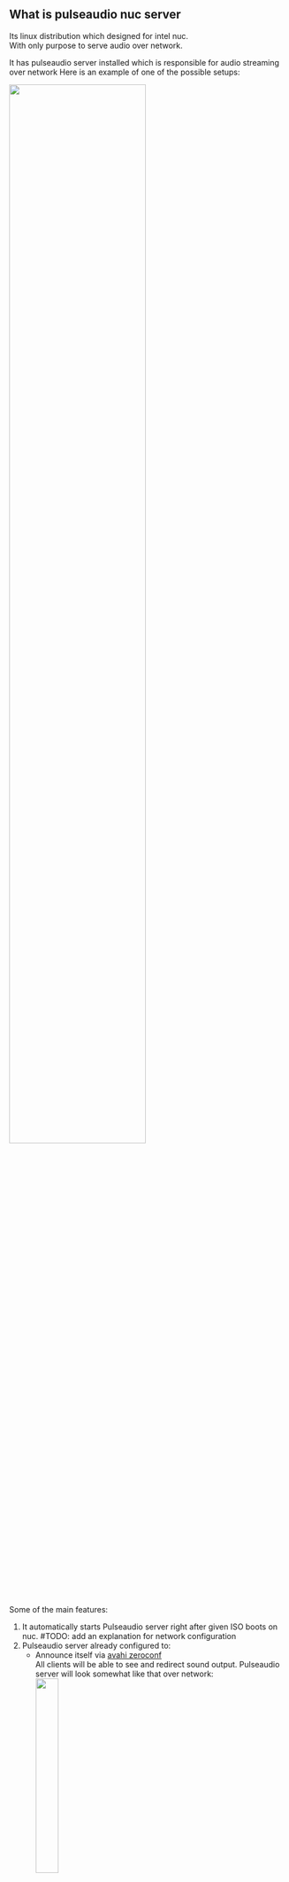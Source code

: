 ## What is pulseaudio nuc server
Its linux distribution which designed for intel nuc.\
With only purpose to serve audio over network.

It has pulseaudio server installed which is responsible for audio streaming over network
Here is an example of one of the possible setups:

<img src="https://github.com/danilovsergei/pulseaudio_nuc_server/blob/master/wiki/images/pulseaudio-server.png" width="70%" height="70%">

Some of the main features:
1. It automatically starts Pulseaudio server right after given ISO boots on nuc.
#TODO: add an explanation for network configuration
2. Pulseaudio server already configured to:
   - Announce itself via [avahi zeroconf](https://www.freedesktop.org/wiki/Software/PulseAudio/Documentation/User/Network/#index1h1)\
     All clients will be able to see and redirect sound output. Pulseaudio server will look somewhat like that over network:\
     <img src="https://github.com/danilovsergei/pulseaudio_nuc_server/blob/master/wiki/images/avahi_clients.png" width="30%" height="30%">
   - Defaults output through 5.1 hdmi on nuc. Assumption is nuc connected to some multichannel receiver as shown on the diagram.
   
   
   
   
   


